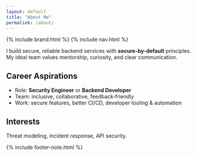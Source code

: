 ```yaml
---
layout: default
title: "About Me"
permalink: /about/
---
```


{% include brand.html %}
{% include nav.html %}

I build secure, reliable backend services with **secure-by-default** principles.  
My ideal team values mentorship, curiosity, and clear communication.

## Career Aspirations
- Role: **Security Engineer** or **Backend Developer**
- Team: inclusive, collaborative, feedback‑friendly
- Work: secure features, better CI/CD, developer tooling & automation

## Interests
Threat modeling, incident response, API security.

{% include footer-note.html %}
